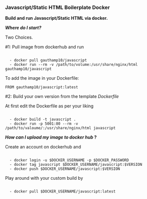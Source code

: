 ### Javascript/Static HTML Boilerplate Docker

__Build and run Javascript/Static HTML via docker.__

__*Where do I start?*__

Two Choices.

#1: Pull image from dockerhub and run

```

  - docker pull gauthamp10/javascript
  - docker run --rm -v /path/to/volume:/usr/share/nginx/html gauthamp10/javascript

```
To add the image in your Dockerfile:

```
FROM gauthamp10/javascript:latest
```

#2: Build your own version from the template *Dockerfile*

At first edit the Dockerfile as per your liking 

```

  - docker build -t javascript .
  - docker run -p 5001:80 --rm -v /path/to/valoume/:/usr/share/nginx/html javascript

```

__*How can I upload my image to docker hub* ?__

Create an account on dockerhub and

```

  - docker login -u $DOCKER_USERNAME -p $DOCKER_PASSWORD
  - docker tag javascript $DOCKER_USERNAME/javascript:$VERSION
  - docker push $DOCKER_USERNAME/javascript:$VERSION

```

Play around with your custom build by

```

  - docker pull $DOCKER_USERNAME/javascript:latest

```